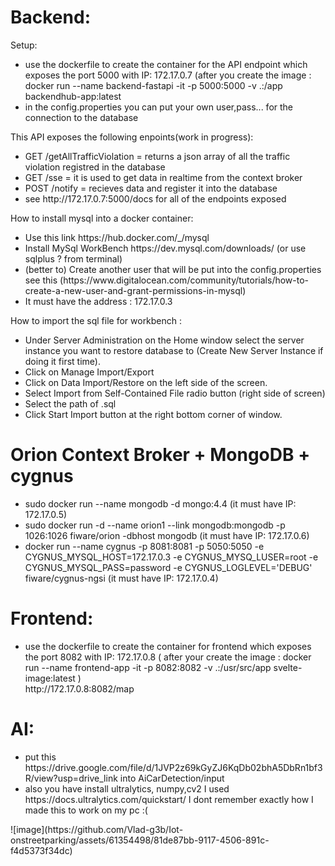 

<h1> Backend: </h1>
Setup:
   <ul>
    <li> use the dockerfile to create the container for the API endpoint which exposes the port 5000 with IP: 172.17.0.7 (after you create the image : docker run --name backend-fastapi -it -p 5000:5000 -v .:/app backendhub-app:latest </li>
    <li> in the config.properties you can put your own user,pass... for the connection to the database</li>
   </ul>
   This API exposes the following enpoints(work in progress):  
   <ul>
    <li> GET /getAllTrafficViolation = returns a json array of all the traffic violation registred in the database </li>
    <li> GET /sse = it is used to get data in realtime from the context broker </li>
    <li> POST /notify = recieves data and register it into the database </li>
    <li> see http://172.17.0.7:5000/docs for all of the endpoints exposed </li>
   </ul>
   How to install mysql into a docker container:
   <ul>
     <li> Use this link https://hub.docker.com/_/mysql</li>
     <li> Install MySql WorkBench https://dev.mysql.com/downloads/ (or use sqlplus ? from terminal) </li>
     <li> (better to) Create another user that will be put into the config.properties see this (https://www.digitalocean.com/community/tutorials/how-to-create-a-new-user-and-grant-permissions-in-mysql)</li>
     <li> It must have the address : 172.17.0.3 </li>
   </ul>
   How to import the sql file for workbench :
   <ul>
     <li> Under Server Administration on the Home window select the server instance you want to restore database to (Create New Server Instance if doing it first time).</li>
     <li> Click on Manage Import/Export</li>
     <li> Click on Data Import/Restore on the left side of the screen.</li>
     <li> Select Import from Self-Contained File radio button (right side of screen)</li>
     <li> Select the path of .sql</li>
     <li> Click Start Import button at the right bottom corner of window.</li>
  </ul>
  
<h1>Orion Context Broker + MongoDB + cygnus</h1>
<ul>
<li>
sudo docker run --name mongodb -d mongo:4.4   
(it must have IP: 172.17.0.5)
</li>   
<li>   
sudo docker run -d --name orion1 --link mongodb:mongodb -p 1026:1026 fiware/orion -dbhost mongodb    
(it must have IP: 172.17.0.6)
</li>
<li>
docker run --name cygnus -p 8081:8081 -p 5050:5050 -e CYGNUS_MYSQL_HOST=172.17.0.3 -e CYGNUS_MYSQ_LUSER=root -e CYGNUS_MYSQL_PASS=password -e CYGNUS_LOGLEVEL='DEBUG' fiware/cygnus-ngsi
(it must have IP: 172.17.0.4)
</li>
</ul>

<h1>Frontend:</h1>
   <ul>
    <li> use the dockerfile to create the container for frontend which exposes the port 8082 with IP: 172.17.0.8   ( after your create the image : docker run --name frontend-app -it -p 8082:8082 -v .:/usr/src/app  svelte-image:latest )</li>
    <l1> http://172.17.0.8:8082/map </l1>
   </ul>
   <h1>AI:</h1>
   <ul>
      <li>
         put this https://drive.google.com/file/d/1JVP2z69kGyZJ6KqDb02bhA5DbRn1bf3R/view?usp=drive_link 
         into AiCarDetection/input
      </li>
      <li>
also you have install ultralytics, numpy,cv2
I used https://docs.ultralytics.com/quickstart/ I dont remember exactly how I made this to work on my pc :(
      </li>
   </ul>
![image](https://github.com/Vlad-g3b/Iot-onstreetparking/assets/61354498/81de87bb-9117-4506-891c-f4d5373f34dc)
